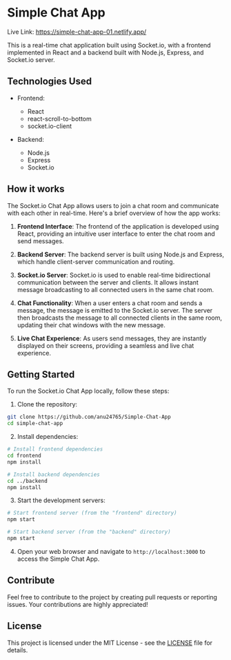 # Simple Chat App

Live Link: https://simple-chat-app-01.netlify.app/

This is a real-time chat application built using Socket.io, with a frontend implemented in React and a backend built with Node.js, Express, and Socket.io server.

## Technologies Used

- Frontend:

  - React
  - react-scroll-to-bottom
  - socket.io-client

- Backend:
  - Node.js
  - Express
  - Socket.io

## How it works

The Socket.io Chat App allows users to join a chat room and communicate with each other in real-time. Here's a brief overview of how the app works:

1. **Frontend Interface**: The frontend of the application is developed using React, providing an intuitive user interface to enter the chat room and send messages.

2. **Backend Server**: The backend server is built using Node.js and Express, which handle client-server communication and routing.

3. **Socket.io Server**: Socket.io is used to enable real-time bidirectional communication between the server and clients. It allows instant message broadcasting to all connected users in the same chat room.

4. **Chat Functionality**: When a user enters a chat room and sends a message, the message is emitted to the Socket.io server. The server then broadcasts the message to all connected clients in the same room, updating their chat windows with the new message.

5. **Live Chat Experience**: As users send messages, they are instantly displayed on their screens, providing a seamless and live chat experience.

## Getting Started

To run the Socket.io Chat App locally, follow these steps:

1. Clone the repository:

```bash
git clone https://github.com/anu24765/Simple-Chat-App
cd simple-chat-app
```

2. Install dependencies:

```bash
# Install frontend dependencies
cd frontend
npm install

# Install backend dependencies
cd ../backend
npm install
```

3. Start the development servers:

```bash
# Start frontend server (from the "frontend" directory)
npm start

# Start backend server (from the "backend" directory)
npm start
```

4. Open your web browser and navigate to `http://localhost:3000` to access the Simple Chat App.

## Contribute

Feel free to contribute to the project by creating pull requests or reporting issues. Your contributions are highly appreciated!

## License

This project is licensed under the MIT License - see the [LICENSE](LICENSE) file for details.
